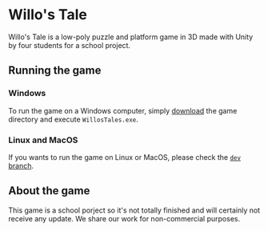# Willo's Tale
Willo's Tale is a low-poly puzzle and platform game in 3D made with Unity by four students for a school project.

## Running the game

### Windows
To run the game on a Windows computer, simply [download](https://github.com/natoles/WillosTales/releases/tag/v1.0) the game directory and execute `WillosTales.exe`.

### Linux and MacOS
If you wants to run the game on Linux or MacOS, please check the [`dev` branch](https://github.com/natoles/WillosTales/tree/dev).

## About the game
This game is a school porject so it's not totally finished and will certainly not receive any update.
We share our work for non-commercial purposes.
